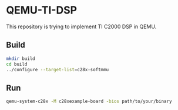 # QEMU-TI-DSP

This repository is trying to implement TI C2000 DSP in QEMU.

## Build

```bash
mkdir build
cd build
../configure --target-list=c28x-softmmu
```

## Run

```bash
qemu-system-c28x -M c28xexample-board -bios path/to/your/binary
```
